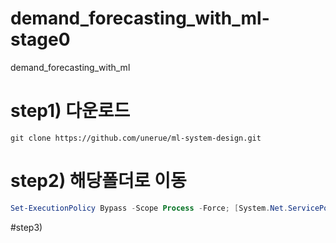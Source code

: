 # demand_forecasting_with_ml-stage0
demand_forecasting_with_ml


# step1) 다운로드
```console
git clone https://github.com/unerue/ml-system-design.git
```
# step2) 해당폴더로 이동
```powershell
Set-ExecutionPolicy Bypass -Scope Process -Force; [System.Net.ServicePointManager]::SecurityProtocol = [System.Net.ServicePointManager]::SecurityProtocol -bor 3072; iex ((New-Object System.Net.WebClient).DownloadString('https://chocolatey.org/install.ps1'))
```

#step3) 
